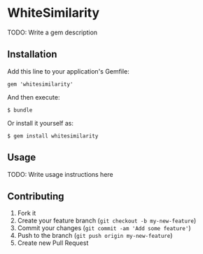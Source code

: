 # WhiteSimilarity

TODO: Write a gem description

## Installation

Add this line to your application's Gemfile:

    gem 'whitesimilarity'

And then execute:

    $ bundle

Or install it yourself as:

    $ gem install whitesimilarity

## Usage

TODO: Write usage instructions here

## Contributing

1. Fork it
2. Create your feature branch (`git checkout -b my-new-feature`)
3. Commit your changes (`git commit -am 'Add some feature'`)
4. Push to the branch (`git push origin my-new-feature`)
5. Create new Pull Request

